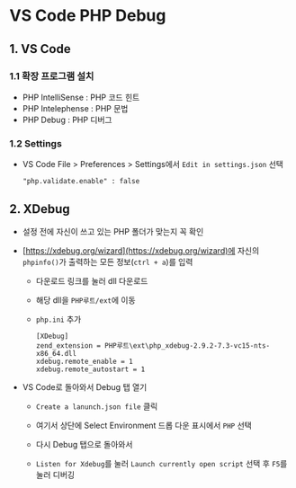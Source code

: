 # VS Code PHP Debug

## 1. VS Code

### 1.1 확장 프로그램 설치

- PHP IntelliSense : PHP 코드 힌트
- PHP Intelephense : PHP  문법
- PHP Debug : PHP 디버그

### 1.2 Settings

- VS Code File > Preferences > Settings에서 `Edit in settings.json` 선택

  ```
  "php.validate.enable" : false
  ```

## 2. XDebug

- 설정 전에 자신이 쓰고 있는 PHP 폴더가 맞는지 꼭 확인

- [https://xdebug.org/wizard](https://xdebug.org/wizard)에 자신의 `phpinfo()`가 출력하는 모든 정보(`ctrl + a`)를 입력

  - 다운로드 링크를 눌러 dll 다운로드

  - 해당 dll을 `PHP루트/ext`에 이동

  - `php.ini` 추가

    ```
    [XDebug]
    zend_extension = PHP루트\ext\php_xdebug-2.9.2-7.3-vc15-nts-x86_64.dll
    xdebug.remote_enable = 1
    xdebug.remote_autostart = 1
    ```

- VS Code로 돌아와서 Debug 탭 열기

  - `Create a lanunch.json file` 클릭
  - 여기서 상단에 Select Environment 드롭 다운 표시에서 `PHP` 선택

  - 다시 Debug 탭으로 돌아와서 
  - `Listen for Xdebug`를 눌러 `Launch currently open script` 선택 후 `F5`를 눌러 디버깅